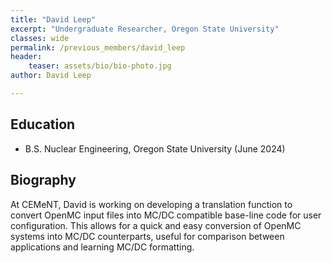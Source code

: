 ```yaml
---
title: "David Leep"
excerpt: "Undergraduate Researcher, Oregon State University"
classes: wide
permalink: /previous_members/david_leep
header:
    teaser: assets/bio/bio-photo.jpg
author: David Leep

---
```


## Education
* B.S. Nuclear Engineering, Oregon State University (June 2024)

## Biography

At CEMeNT, David is working on developing a translation function to convert OpenMC input files into MC/DC compatible base-line code for user configuration. This allows for a quick and easy conversion of OpenMC systems into MC/DC counterparts, useful for comparison between applications and learning MC/DC formatting. 